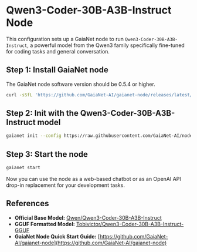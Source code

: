 # Qwen3-Coder-30B-A3B-Instruct Node

This configuration sets up a GaiaNet node to run `Qwen3-Coder-30B-A3B-Instruct`, a powerful model from the Qwen3 family specifically fine-tuned for coding tasks and general conversation.

## Step 1: Install GaiaNet node

The GaiaNet node software version should be 0.5.4 or higher.

```bash
curl -sSfL 'https://github.com/GaiaNet-AI/gaianet-node/releases/latest/download/install.sh' | bash
```

## Step 2: Init with the Qwen3-Coder-30B-A3B-Instruct model

```bash
gaianet init --config https://raw.githubusercontent.com/GaiaNet-AI/node-configs/main/qwen3-coder-30b/config.json
```

## Step 3: Start the node

```bash
gaianet start
```

Now you can use the node as a web-based chatbot or as an OpenAI API drop-in replacement for your development tasks.

## References

* **Official Base Model:** [Qwen/Qwen3-Coder-30B-A3B-Instruct](https://huggingface.co/Qwen/Qwen3-Coder-30B-A3B-Instruct)
* **GGUF Formatted Model:** [Tobivictor/Qwen3-Coder-30B-A3B-Instruct-GGUF](https://huggingface.co/Tobivictor/Qwen3-Coder-30B-A3B-Instruct-GGUF)
* **GaiaNet Node Quick Start Guide:** [https://github.com/GaiaNet-AI/gaianet-node](https://github.com/GaiaNet-AI/gaianet-node)